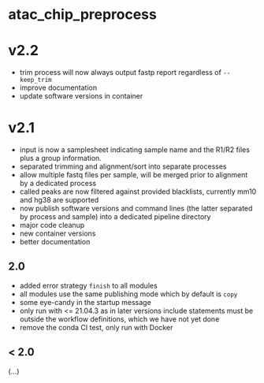 # atac_chip_preprocess

# v2.2
- trim process will now always output fastp report regardless of `--keep_trim`
- improve documentation
- update software versions in container
# v2.1
- input is now a samplesheet indicating sample name and the R1/R2 files plus a group information.
- separated trimming and alignment/sort into separate processes
- allow multiple fastq files per sample, will be merged prior to alignment by a dedicated process
- called peaks are now filtered against provided blacklists, currently mm10 and hg38 are supported
- now publish software versions and command lines (the latter separated by process and sample) into a dedicated pipeline directory
- major code cleanup
- new container versions
- better documentation

## 2.0
- added error strategy `finish` to all modules
- all modules use the same publishing mode which by default is `copy`
- some eye-candy in the startup message
- only run with <= 21.04.3 as in later versions include statements must be outside the workflow definitions, which we have not yet done
- remove the conda CI test, only run with Docker

## < 2.0
(...)